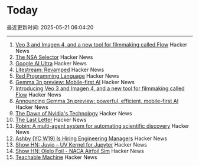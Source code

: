 # Today

最近更新时间: 2025-05-21 06:04:20

--- 
1. [Veo 3 and Imagen 4, and a new tool for filmmaking called Flow](https://blog.google/technology/ai/generative-media-models-io-2025/) Hacker News
2. [The NSA Selector](https://github.com/wenzellabs/the_NSA_selector) Hacker News
3. [Google AI Ultra](https://blog.google/products/google-one/google-ai-ultra/) Hacker News
4. [Litestream: Revamped](https://fly.io/blog/litestream-revamped/) Hacker News
5. [Red Programming Language](https://www.red-lang.org/p/about.html) Hacker News
6. [Gemma 3n preview: Mobile-first AI](https://developers.googleblog.com/en/introducing-gemma-3n/) Hacker News
7. [Introducing Veo 3 and Imagen 4, and a new tool for filmmaking called Flow](https://blog.google/technology/ai/generative-media-models-io-2025/) Hacker News
8. [Announcing Gemma 3n preview: powerful, efficient, mobile-first AI](https://developers.googleblog.com/en/introducing-gemma-3n/) Hacker News
9. [The Dawn of Nvidia's Technology](https://blog.dshr.org/2025/05/the-dawn-of-nvidias-technology.html) Hacker News
10. [The Last Letter](https://aeon.co/essays/how-the-last-letters-of-the-condemned-can-teach-us-how-to-live) Hacker News
11. [Robin: A multi-agent system for automating scientific discovery](https://arxiv.org/abs/2505.13400) Hacker News
12. [Ashby (YC W19) Is Hiring Engineering Managers](https://www.ashbyhq.com/careers?utm_source=hn&ashby_jid=933570bc-a3d6-4fcc-991d-dc399c53a58a) Hacker News
13. [Show HN: Juvio – UV Kernel for Jupyter](https://github.com/OKUA1/juvio) Hacker News
14. [Show HN:  Olelo Foil - NACA Airfoil Sim](https://foil.olelohonua.com/) Hacker News
15. [Teachable Machine](https://teachablemachine.withgoogle.com/) Hacker News
